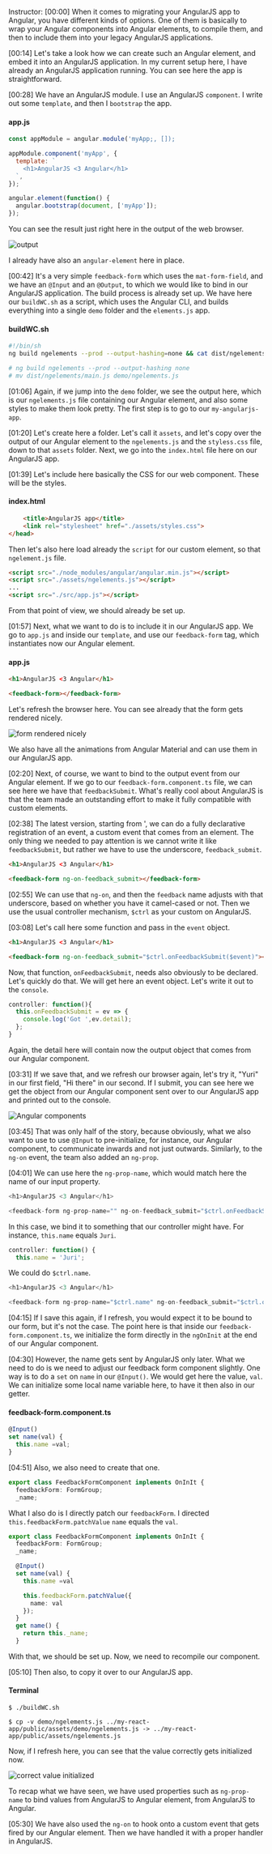 Instructor: [00:00] When it comes to migrating your AngularJS app to Angular, you have different kinds of options. One of them is basically to wrap your Angular components into Angular elements, to compile them, and then to include them into your legacy AngularJS applications.

[00:14] Let's take a look how we can create such an Angular element, and embed it into an AngularJS application. In my current setup here, I have already an AngularJS application running. You can see here the app is straightforward.

[00:28] We have an AngularJS module. I use an AngularJS `component`. I write out some `template`, and then I `bootstrap` the app. 

#### app.js
```js
const appModule = angular.module('myApp;, []);

appModule.component('myApp', {
  template: `
    <h1>AngularJS <3 Angular</h1>
  `,
});

angular.element(function() {
  angular.bootstrap(document, ['myApp']);
});
```

You can see the result just right here in the output of the web browser. 

![output](https://res.cloudinary.com/dg3gyk0gu/image/upload/v1542834497/transcript-images/angular-use-angular-components-in-angularjs-applications-with-angular-elements-output.png)

I already have also an `angular-element` here in place.

[00:42] It's a very simple `feedback-form` which uses the `mat-form-field`, and we have an `@Input` and an `@Output`, to which we would like to bind in our AngularJS application. The build process is already set up. We have here our `buildWC.sh` as a script, which uses the Angular CLI, and builds everything into a single `demo` folder and the `elements.js` app.

#### buildWC.sh
```sh
#!/bin/sh
ng build ngelements --prod --output-hashing=none && cat dist/ngelements/runtime.js dist/ngelements/polyfills.js dist/ngelements/scripts.js dist/ngelements/main.js > demo/ngelements.js

# ng build ngelements --prod --output-hashing none
# mv dist/ngelements/main.js demo/ngelements.js
```

[01:06] Again, if we jump into the `demo` folder, we see the output here, which is our `ngelements.js` file containing our Angular element, and also some styles to make them look pretty. The first step is to go to our `my-angularjs-app`.

[01:20] Let's create here a folder. Let's call it `assets`, and let's copy over the output of our Angular element to the `ngelements.js` and the `styless.css` file, down to that `assets` folder. Next, we go into the `index.html` file here on our AngularJS app.

[01:39] Let's include here basically the CSS for our web component. These will be the styles. 

#### index.html
```html
    <title>AngularJS app</title>
    <link rel="stylesheet" href="./assets/styles.css">
</head>
```

Then let's also here load already the `script` for our custom element, so that `ngelement.js` file. 

```html
<script src="./node_modules/angular/angular.min.js"></script>
<script src="./assets/ngelements.js"></script>
...
<script src="./src/app.js"></script>
```

From that point of view, we should already be set up.

[01:57] Next, what we want to do is to include it in our AngularJS app. We go to `app.js` and inside our `template`, and use our `feedback-form` tag, which instantiates now our Angular element. 

#### app.js
```html
<h1>AngularJS <3 Angular</h1>

<feedback-form></feedback-form>
```

Let's refresh the browser here. You can see already that the form gets rendered nicely. 

![form rendered nicely](https://res.cloudinary.com/dg3gyk0gu/image/upload/v1542834497/transcript-images/angular-use-angular-components-in-angularjs-applications-with-angular-elements-form-rendered-nicely.png)

We also have all the animations from Angular Material and can use them in our AngularJS app.

[02:20] Next, of course, we want to bind to the output event from our Angular element. If we go to our `feedback-form.component.ts` file, we can see here we have that `feedbackSubmit`. What's really cool about AngularJS is that the team made an outstanding effort to make it fully compatible with custom elements.

[02:38] The latest version, starting from ', we can do a fully declarative registration of an event, a custom event that comes from an element. The only thing we needed to pay attention is we cannot write it like `feedbackSubmit`, but rather we have to use the underscore, `feedback_submit`.

```html
<h1>AngularJS <3 Angular</h1>

<feedback-form ng-on-feedback_submit></feedback-form>
```

[02:55] We can use that `ng-on`, and then the `feedback` name adjusts with that underscore, based on whether you have it camel-cased or not. Then we use the usual controller mechanism, `$ctrl` as your custom on AngularJS.

[03:08] Let's call here some function and pass in the `event` object. 

```html
<h1>AngularJS <3 Angular</h1>

<feedback-form ng-on-feedback_submit="$ctrl.onFeedbackSubmit($event)"></feedback-form>
```

Now, that function, `onFeedbackSubmit`, needs also obviously to be declared. Let's quickly do that. We will get here an event object. Let's write it out to the `console`. 

```js
controller: function(){
  this.onFeedbackSubmit = ev => {
    console.log('Got ',ev.detail); 
  };
}
```

Again, the detail here will contain now the output object that comes from our Angular component.

[03:31] If we save that, and we refresh our browser again, let's try it, "Yuri" in our first field, "Hi there" in our second. If I submit, you can see here we get the object from our Angular component sent over to our AngularJS app and printed out to the console.

![Angular components](https://res.cloudinary.com/dg3gyk0gu/image/upload/v1542834497/transcript-images/angular-use-angular-components-in-angularjs-applications-with-angular-elements-angular-components.png)

[03:45] That was only half of the story, because obviously, what we also want to use to use `@Input` to pre-initialize, for instance, our Angular component, to communicate inwards and not just outwards. Similarly, to the `ng-on` event, the team also added an `ng-prop`.

[04:01] We can use here the `ng-prop-name`, which would match here the name of our input property. 

```js
<h1>AngularJS <3 Angular</h1>

<feedback-form ng-prop-name="" ng-on-feedback_submit="$ctrl.onFeedbackSubmit($event)"></feedback-form>
```
In this case, we bind it to something that our controller might have. For instance, `this.name` equals `Juri`. 

```js
controller: function() {
  this.name = 'Juri';
```

We could do `$ctrl.name`.

```js
<h1>AngularJS <3 Angular</h1>

<feedback-form ng-prop-name="$ctrl.name" ng-on-feedback_submit="$ctrl.onFeedbackSubmit($event)"></feedback-form>
```

[04:15] If I save this again, if I refresh, you would expect it to be bound to our form, but it's not the case. The point here is that inside our `feedback-form.component.ts`, we initialize the form directly in the `ngOnInit` at the end of our Angular component.

[04:30] However, the name gets sent by AngularJS only later. What we need to do is we need to adjust our feedback form component slightly. One way is to do a `set` on `name` in our `@Input()`. We would get here the value, `val`. We can initialize some local name variable here, to have it then also in our getter.

#### feedback-form.component.ts
```ts
@Input()
set name(val) {
  this.name =val;  
}
```

[04:51] Also, we also need to create that one. 

```ts
export class FeedbackFormComponent implements OnInIt {
  feedbackForm: FormGroup;
  _name;
```
What I also do is I directly patch our `feedbackForm`. I directed `this.feedbackForm.patchValue` `name` equals the `val`. 

```ts
export class FeedbackFormComponent implements OnInIt {
  feedbackForm: FormGroup;
  _name;

  @Input()
  set name(val) {
    this.name =val

    this.feedbackForm.patchValue({
      name: val  
    });
  }
  get name() {
    return this._name;
  }
```

With that, we should be set up. Now, we need to recompile our component.

[05:10] Then also, to copy it over to our AngularJS app. 

#### Terminal
```
$ ./buildWC.sh

$ cp -v demo/ngelements.js ../my-react-app/public/assets/demo/ngelements.js -> ../my-react-app/public/assets/ngelements.js
```

Now, if I refresh here, you can see that the value correctly gets initialized now. 

![correct value initialized](https://res.cloudinary.com/dg3gyk0gu/image/upload/v1542834497/transcript-images/angular-use-angular-components-in-angularjs-applications-with-angular-elements-correct-value-initialized.png)

To recap what we have seen, we have used properties such as `ng-prop-name` to bind values from AngularJS to Angular element, from AngularJS to Angular.

[05:30] We have also used the `ng-on` to hook onto a custom event that gets fired by our Angular element. Then we have handled it with a proper handler in AngularJS.